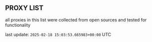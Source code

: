 ## PROXY LIST

all proxies in this list were collected from open sources and tested for functionality

last update: `2025-02-18 15:03:53.665983+00:00` UTC